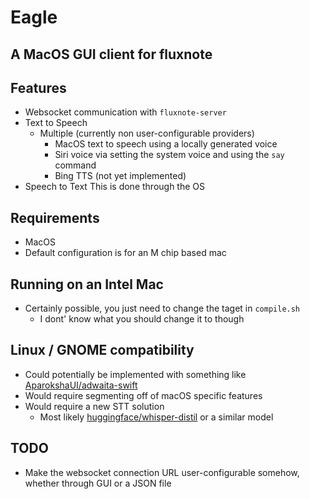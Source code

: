 # Eagle
## A MacOS GUI client for fluxnote

## Features
 - Websocket communication with `fluxnote-server`
 - Text to Speech
    - Multiple (currently non user-configurable providers)
        - MacOS text to speech using a locally generated voice
        - Siri voice via setting the system voice and using the `say` command
        - Bing TTS (not yet implemented)
 - Speech to Text
    This is done through the OS

## Requirements
 - MacOS
 - Default configuration is for an M chip based mac

## Running on an Intel Mac
- Certainly possible, you just need to change the taget in `compile.sh`
    - I dont' know what you should change it to though

## Linux / GNOME compatibility
- Could potentially be implemented with something like [AparokshaUI/adwaita-swift](https://github.com/AparokshaUI/adwaita-swift)
- Would require segmenting off of macOS specific features
- Would require a new STT solution
    - Most likely [huggingface/whisper-distil](https://github.com/huggingface/distil-whisper) or a similar model

## TODO
- Make the websocket connection URL user-configurable somehow, whether through GUI or a JSON file
